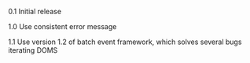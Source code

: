 0.1
Initial release

1.0
Use consistent error message

1.1
Use version 1.2 of batch event framework, which solves several bugs iterating DOMS



